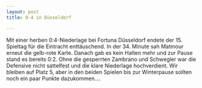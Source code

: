 ```yaml
---
layout: post
title: 0-4 in Düsseldorf

---
```


Mit einer herben 0:4-Niederlage bei Fortuna Düsseldorf endete der 15. Spieltag für die Eintracht enttäuschend. In der 34. Minute sah Matmour erneut die gelb-rote Karte. Danach gab es kein Halten mehr und zur Pause stand es bereits 0:2. Ohne die gesperrten Zambrano und Schwegler war die Defensive nicht sattelfest und die klare Niederlage hochverdient. Wir bleiben auf Platz 5, aber in den beiden Spielen bis zur Winterpause sollten noch ein paar Punkte dazukommen....


